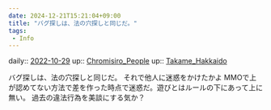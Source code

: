 ```yaml
---
date: 2024-12-21T15:21:04+09:00
title: "バグ探しは、法の穴探しと同じだ。"
tags:
 - Info
---
```


daily:: [2022-10-29](Daily_Note/2022-10-29.md)
up:: [Chromisiro_People](../Bar/Novel/Nacaria/Chromisiro_People.md)
up:: [Takame_Hakkaido](../Bar/Novel/Nacaria/Takame_Hakkaido.md)

バグ探しは、法の穴探しと同じだ。
それで他人に迷惑をかけたかよ
MMOで上が認めてない方法で差を作った時点で迷惑だ。遊びとはルールの下にあって上に無い。
過去の違法行為を美談にする気か？